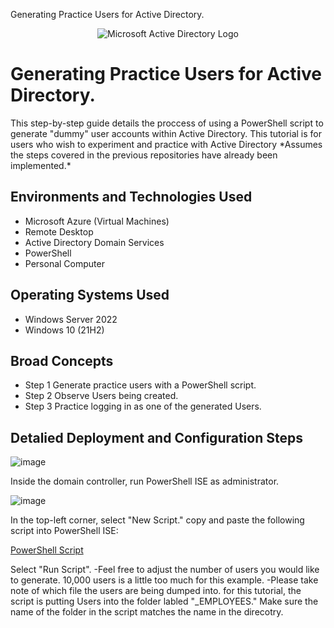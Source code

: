 Generating Practice Users for Active Directory. 
<p align="center">
<img src="https://i.imgur.com/pU5A58S.png" alt="Microsoft Active Directory Logo"/>
</p>

<h1>Generating Practice Users for Active Directory.</h1>
This step-by-step guide details the proccess of using a PowerShell script to generate "dummy" user accounts within Active Directory. 
This tutorial is for users who wish to experiment and practice with Active Directory 
*Assumes the steps covered in the previous repositories have already been implemented.*
<br />

<h2>Environments and Technologies Used</h2>

- Microsoft Azure (Virtual Machines)
- Remote Desktop
- Active Directory Domain Services
- PowerShell
- Personal Computer


<h2>Operating Systems Used </h2>

- Windows Server 2022
- Windows 10 (21H2)

<h2>Broad Concepts </h2>

- Step 1 Generate practice users with a PowerShell script.
- Step 2 Observe Users being created. 
- Step 3 Practice logging in as one of the generated Users.  

<h2>Detalied Deployment and Configuration Steps</h2>

<p>
  
  ![image](https://github.com/Josh-arendt/Generating_Practice_Users_For_AD/assets/140751318/00161aa3-076b-4d52-9bee-44678943e8a5)
 
</p>
<p>
Inside the domain controller, run PowerShell ISE as administrator.
<br />

<p>
  
  ![image](https://github.com/Josh-arendt/Generating_Practice_Users_For_AD/assets/140751318/eb7f15ee-86da-41ab-ac4f-8af0ee7917da)

</p>
<p>
In the top-left corner, select "New Script." copy and paste the following script into PowerShell ISE: 
  
  [PowerShell Script](https://github.com/Josh-arendt/Generating_Practice_Users_For_AD/blob/main/PowerShell%20Script.txt)
  
Select "Run Script".
-Feel free to adjust the number of users you would like to generate. 10,000 users is a little too much for this example. 
-Please take note of which file the users are being dumped into. for this tutorial, the script is putting Users into the folder labled "_EMPLOYEES." Make sure the name of the folder in the script matches the name in the direcotry.  
<br />
